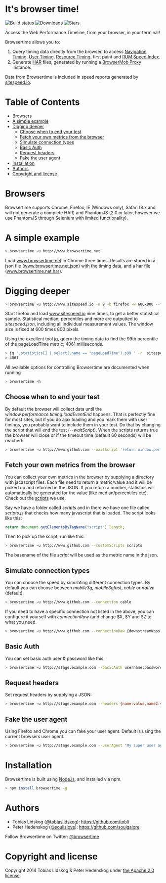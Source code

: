 # It's browser time!
[![Build status][travis-image]][travis-url]
[![Downloads][downloads-image]][downloads-url]
[![Stars][stars-image]][stars-url]

Access the Web Performance Timeline, from your browser, in your terminal!

Browsertime allows you to:
 1. Query timing data directly from the browser, to access [Navigation Timing](http://kaaes.github.io/timing/info.html), [User Timing](http://www.html5rocks.com/en/tutorials/webperformance/usertiming/),
[Resource Timing](http://www.w3.org/TR/resource-timing/), first paint and [RUM Speed Index](https://github.com/WPO-Foundation/RUM-SpeedIndex).
 1. Generate [HAR](http://www.softwareishard.com/blog/har-12-spec/) files, generated by running a [BrowserMob Proxy](https://github.com/lightbody/browsermob-proxy) instance.

Data from Browsertime is included in speed reports generated by [sitespeed.io](http://www.sitespeed.io).


# Table of Contents

- [Browsers](#browsers)
- [A simple example](#a-simple-example)
- [Digging deeper](#digging-deeper)
	- [Choose when to end your test](#choose-when-to-end-your-test)
	- [Fetch your own metrics from the browser](#fetch-your-own-metrics-from-the-browser)
	- [Simulate connection types](#simulate-connection-types)
	- [Basic Auth](#basic-auth)
	- [Request headers](#request-headers)
	- [Fake the user agent](#fake-the-user-agent)
- [Installation](#installation)
- [Authors](#authors)
- [Copyright and license](#copyright-and-license)

# Browsers
Browsertime supports Chrome, Firefox, IE (Windows only), Safari (8.x and will not generate a complete HAR) and PhantomJS (2.0 or later, however we use PhantomJS through Selenium with limited functionality).

# A simple example
```bash
> browsertime -u http://www.browsertime.net
```

Load www.browsertime.net in Chrome three times. Results are stored in a json file (www.browsertime.net.json) with the timing data, and a har file (www.browsertime.net.har).

# Digging deeper
```bash
> browsertime -u http://www.sitespeed.io -n 9 -b firefox -w 600x800 --filename sitespeed.json --harFile sitespeed.har
```

Start firefox and load www.sitespeed.io nine times, to get a better statistical sample. Statistical median, percentiles and more are outputted to *sitespeed.json*, including all individual measurement values. The window size is fixed at 600 times 800 pixels.

Using the excellent tool [jq](http://stedolan.github.io/jq/), query the timing data to find the 99th percentile of the pageLoadTime metric; 4061 milliseconds.

```bash
> jq '.statistics[] | select(.name == "pageLoadTime").p99 ' -r  sitespeed.json
> 4061
```

All available options for controlling Browsertime are documented when running 
```bash
> browsertime -h
```

## Choose when to end your test
By default the browser will collect data until the *window.performance.timing.loadEventEnd* happens. That is perfectly fine for most sites, but if you do ajax loading and you mark them with user timings, you probably want to include them in your test. Do that by changing the script that will end the test (*--waitScript*). When the scripts returns true the browser will close or if the timeout time (default 60 seconds) will be reached:
```bash
> browsertime -u http://www.github.com --waitScript 'return window.performance.timing.loadEventEnd>0'
```

## Fetch your own metrics from the browser
You can collect your own metrics in the browser by supplying a directory with jacascript files. Each file need to return a metric/value and it will be picked up and returned in the JSON. If you return a number, statistics will automatically be generated for the value (like median/percentiles etc). Check out the [scripts](https://github.com/tobli/browsertime/tree/master/lib/scripts/metrics) we use.

Say we have a folder called *scripts* and in there we have one file called *scripts.js* that checks how many javascript that is loaded. The script looks like this:

```javascript
return document.getElementsByTagName("script").length;
```

Then to pick up the script, run like this:

```bash
> browsertime -u http://www.github.com --customScripts scripts
```

The basename of the file *script* will be used as the metric name in the json.

## Simulate connection types
You can choose the speed by simulating different connection types. By default you can choose between *mobile3g*, *mobile3gfast*, *cable* or *native* (default).
```bash
> browsertime -u http://www.github.com --connection cable
```

If you need to have a specific connection not listed in the above, you can configure it yourself with *connectionRaw* (and change $X, $Y and $Z to what you need.
```bash
> browsertime -u http://www.github.com --connectionRaw {downstreamKbps: $X, upstreamKbps: $Y, latency: $Z}
```

## Basic Auth
You can set basic auth user & password like this:
```bash
> browsertime -u http://stage.example.com --basicAuth username:password
```

## Request headers
Set request headers by supplying a JSON:
```bash
> browsertime -u http://stage.example.com --headers {name:value,name2:value2}
``` 

## Fake the user agent
Using Firefox and Chrome you can fake your user agent. Default is using the current browsers user agent.
```bash
> browsertime -u http://stage.example.com --userAgent "My super user agent string"
``` 

# Installation
Browsertime is built using [Node.js](http://nodejs.org), and installed via npm.
```bash
> npm install browsertime -g
```

# Authors
* Tobias Lidskog ([@tobiaslidskog](https://twitter.com/tobiaslidskog)): https://github.com/tobli
* Peter Hedenskog ([@soulislove](https://twitter.com/soulislove)): https://github.com/soulgalore

Follow Browsertime on Twitter: [@browsertime](https://twitter.com/browsertime)

# Copyright and license

Copyright 2014 Tobias Lidskog & Peter Hedenskog under [the Apache 2.0 license](LICENSE).

[travis-image]: https://img.shields.io/travis/tobli/browsertime.svg?style=flat-square
[travis-url]: https://travis-ci.org/tobli/browsertime
[stars-url]: https://github.com/tobli/browsertime/stargazers
[stars-image]: https://img.shields.io/github/stars/tobli/browsertime.svg?style=flat-square
[downloads-image]: http://img.shields.io/npm/dm/browsertime.svg?style=flat-square
[downloads-url]: https://npmjs.org/package/browsertime
